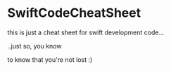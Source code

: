 # SwiftCodeCheatSheet

this is just a cheat sheet for swift development code...

..just so, you know

to know that you're not lost :)
